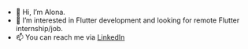 - 👋 Hi, I’m Alona.
- 👀 I’m interested in Flutter development and looking for remote Flutter internship/job.
- 📫 You can reach me via [LinkedIn](https://www.linkedin.com/in/alona-tepukhina)

<!---
alona-tepukhina/alona-tepukhina is a ✨ special ✨ repository because its `README.md` (this file) appears on your GitHub profile.
You can click the Preview link to take a look at your changes.
--->
